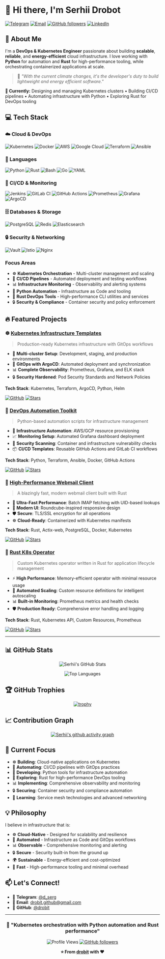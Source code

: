 # 👋 Hi there, I'm Serhii Drobot

[![Telegram](https://img.shields.io/badge/Telegram-@d_serg-blue?style=flat&logo=telegram)](https://t.me/d_serg)
[![Email](https://img.shields.io/badge/Email-drobit.github@gmail.com-red?style=flat&logo=gmail)](mailto:drobit.github@gmail.com)
[![GitHub followers](https://img.shields.io/github/followers/drobit?label=Follow&style=social)](https://github.com/drobit)
[![LinkedIn](https://img.shields.io/badge/LinkedIn-Connect-blue?style=flat&logo=linkedin)](https://linkedin.com/in/serhii-drobot)

## 🚀 About Me

I'm a **DevOps & Kubernetes Engineer** passionate about building **scalable**, **reliable**, and **energy-efficient** cloud infrastructure. I love working with **Python** for automation and **Rust** for high-performance tooling, while orchestrating containerized applications at scale.

> 🌱 *"With the current climate changes, it's the developer's duty to build lightweight and energy efficient software."*

**🔧 Currently:** Designing and managing Kubernetes clusters • Building CI/CD pipelines • Automating infrastructure with Python • Exploring Rust for DevOps tooling

## 💻 Tech Stack

### ☁️ Cloud & DevOps
![Kubernetes](https://img.shields.io/badge/Kubernetes-326CE5?style=for-the-badge&logo=kubernetes&logoColor=white)
![Docker](https://img.shields.io/badge/Docker-2496ED?style=for-the-badge&logo=docker&logoColor=white)
![AWS](https://img.shields.io/badge/AWS-232F3E?style=for-the-badge&logo=amazon-aws&logoColor=white)
![Google Cloud](https://img.shields.io/badge/Google_Cloud-4285F4?style=for-the-badge&logo=google-cloud&logoColor=white)
![Terraform](https://img.shields.io/badge/Terraform-623CE4?style=for-the-badge&logo=terraform&logoColor=white)
![Ansible](https://img.shields.io/badge/Ansible-EE0000?style=for-the-badge&logo=ansible&logoColor=white)

### 🐍 Languages
![Python](https://img.shields.io/badge/Python-3776AB?style=for-the-badge&logo=python&logoColor=white)
![Rust](https://img.shields.io/badge/Rust-000000?style=for-the-badge&logo=rust&logoColor=white)
![Bash](https://img.shields.io/badge/Bash-4EAA25?style=for-the-badge&logo=gnu-bash&logoColor=white)
![Go](https://img.shields.io/badge/Go-00ADD8?style=for-the-badge&logo=go&logoColor=white)
![YAML](https://img.shields.io/badge/YAML-CB171E?style=for-the-badge&logo=yaml&logoColor=white)

### 🔧 CI/CD & Monitoring
![Jenkins](https://img.shields.io/badge/Jenkins-D24939?style=for-the-badge&logo=jenkins&logoColor=white)
![GitLab CI](https://img.shields.io/badge/GitLab_CI-FC6D26?style=for-the-badge&logo=gitlab&logoColor=white)
![GitHub Actions](https://img.shields.io/badge/GitHub_Actions-2088FF?style=for-the-badge&logo=github-actions&logoColor=white)
![Prometheus](https://img.shields.io/badge/Prometheus-E6522C?style=for-the-badge&logo=prometheus&logoColor=white)
![Grafana](https://img.shields.io/badge/Grafana-F46800?style=for-the-badge&logo=grafana&logoColor=white)
![ArgoCD](https://img.shields.io/badge/ArgoCD-EF7B4D?style=for-the-badge&logo=argo&logoColor=white)

### 🗄️ Databases & Storage
![PostgreSQL](https://img.shields.io/badge/PostgreSQL-316192?style=for-the-badge&logo=postgresql&logoColor=white)
![Redis](https://img.shields.io/badge/Redis-DC382D?style=for-the-badge&logo=redis&logoColor=white)
![Elasticsearch](https://img.shields.io/badge/Elasticsearch-005571?style=for-the-badge&logo=elasticsearch&logoColor=white)

### 🔒 Security & Networking
![Vault](https://img.shields.io/badge/Vault-FFEC6E?style=for-the-badge&logo=vault&logoColor=black)
![Istio](https://img.shields.io/badge/Istio-466BB0?style=for-the-badge&logo=istio&logoColor=white)
![Nginx](https://img.shields.io/badge/Nginx-009639?style=for-the-badge&logo=nginx&logoColor=white)

### Focus Areas
- ☸️ **Kubernetes Orchestration** - Multi-cluster management and scaling
- 🔄 **CI/CD Pipelines** - Automated deployment and testing workflows
- 📊 **Infrastructure Monitoring** - Observability and alerting systems
- 🐍 **Python Automation** - Infrastructure as Code and tooling
- 🦀 **Rust DevOps Tools** - High-performance CLI utilities and services
- 🔒 **Security & Compliance** - Container security and policy enforcement

## 🔥 Featured Projects

### ☸️ [Kubernetes Infrastructure Templates](https://github.com/drobit/k8s-infrastructure)
> Production-ready Kubernetes infrastructure with GitOps workflows

- 🚀 **Multi-cluster Setup**: Development, staging, and production environments
- 🔄 **GitOps with ArgoCD**: Automated deployment and synchronization
- 📊 **Complete Observability**: Prometheus, Grafana, and ELK stack
- 🔒 **Security Hardened**: Pod Security Standards and Network Policies

**Tech Stack**: Kubernetes, Terraform, ArgoCD, Python, Helm

[![GitHub](https://img.shields.io/badge/GitHub-View_Code-black?style=flat&logo=github)](https://github.com/drobit/k8s-infrastructure)
[![Stars](https://img.shields.io/github/stars/drobit/k8s-infrastructure?style=social)](https://github.com/drobit/k8s-infrastructure/stargazers)

### 🐍 [DevOps Automation Toolkit](https://github.com/drobit/devops-toolkit)
> Python-based automation scripts for infrastructure management

- 🔧 **Infrastructure Automation**: AWS/GCP resource provisioning
- 📈 **Monitoring Setup**: Automated Grafana dashboard deployment
- 🔐 **Security Scanning**: Container and infrastructure vulnerability checks
- 📦 **CI/CD Templates**: Reusable GitHub Actions and GitLab CI workflows

**Tech Stack**: Python, Terraform, Ansible, Docker, GitHub Actions

[![GitHub](https://img.shields.io/badge/GitHub-View_Code-black?style=flat&logo=github)](https://github.com/drobit/devops-toolkit)
[![Stars](https://img.shields.io/github/stars/drobit/devops-toolkit?style=social)](https://github.com/drobit/devops-toolkit/stargazers)

### 📧 [High-Performance Webmail Client](https://github.com/drobit/webmail)
> A blazingly fast, modern webmail client built with Rust

- 🚀 **Ultra-Fast Performance**: Batch IMAP fetching with UID-based lookups
- 🎨 **Modern UI**: Roundcube-inspired responsive design
- 🛡️ **Secure**: TLS/SSL encryption for all operations
- ☸️ **Cloud-Ready**: Containerized with Kubernetes manifests

**Tech Stack**: Rust, Actix-web, PostgreSQL, Docker, Kubernetes

[![GitHub](https://img.shields.io/badge/GitHub-View_Code-black?style=flat&logo=github)](https://github.com/drobit/webmail)
[![Stars](https://img.shields.io/github/stars/drobit/webmail?style=social)](https://github.com/drobit/webmail/stargazers)

### 🦀 [Rust K8s Operator](https://github.com/drobit/rust-k8s-operator)
> Custom Kubernetes operator written in Rust for application lifecycle management

- ⚡ **High Performance**: Memory-efficient operator with minimal resource usage
- 🔄 **Automated Scaling**: Custom resource definitions for intelligent autoscaling
- 📊 **Built-in Monitoring**: Prometheus metrics and health checks
- 🛡️ **Production Ready**: Comprehensive error handling and logging

**Tech Stack**: Rust, Kubernetes API, Custom Resources, Prometheus

[![GitHub](https://img.shields.io/badge/GitHub-View_Code-black?style=flat&logo=github)](https://github.com/drobit/rust-k8s-operator)
[![Stars](https://img.shields.io/github/stars/drobit/rust-k8s-operator?style=social)](https://github.com/drobit/rust-k8s-operator/stargazers)

---

## 📊 GitHub Stats

<div align="center">

![Serhii's GitHub Stats](https://github-readme-stats.vercel.app/api?username=drobit&show_icons=true&theme=tokyonight&hide_border=true&count_private=true)

![Top Languages](https://github-readme-stats.vercel.app/api/top-langs/?username=drobit&layout=compact&theme=tokyonight&hide_border=true)

</div>

## 🏆 GitHub Trophies

<div align="center">

[![trophy](https://github-profile-trophy.vercel.app/?username=drobit&theme=onedark&no-frame=true&no-bg=true&row=1&column=7)](https://github.com/ryo-ma/github-profile-trophy)

</div>

## 📈 Contribution Graph

<div align="center">

[![Serhii's github activity graph](https://github-readme-activity-graph.vercel.app/graph?username=drobit&theme=tokyo-night&hide_border=true)](https://github.com/ashutosh00710/github-readme-activity-graph)

</div>

## 🌟 Current Focus

- ☸️ **Building**: Cloud-native applications on Kubernetes
- 🔄 **Automating**: CI/CD pipelines with GitOps practices
- 🐍 **Developing**: Python tools for infrastructure automation
- 🦀 **Exploring**: Rust for high-performance DevOps tooling
- 📊 **Implementing**: Comprehensive observability and monitoring
- 🔒 **Securing**: Container security and compliance automation
- 🌱 **Learning**: Service mesh technologies and advanced networking

## 💡 Philosophy

I believe in infrastructure that is:
- ☸️ **Cloud-Native** - Designed for scalability and resilience
- 🔄 **Automated** - Infrastructure as Code and GitOps workflows
- 📊 **Observable** - Comprehensive monitoring and alerting
- 🔒 **Secure** - Security built-in from the ground up
- 🌍 **Sustainable** - Energy-efficient and cost-optimized
- 🚀 **Fast** - High-performance tooling and minimal overhead

## 📫 Let's Connect!

- 💬 **Telegram**: [@d_serg](https://t.me/d_serg)
- 📧 **Email**: [drobit.github@gmail.com](mailto:drobit.github@gmail.com)
- 🐙 **GitHub**: [@drobit](https://github.com/drobit)

---

<div align="center">

### 🎯 "Kubernetes orchestration with Python automation and Rust performance"

![Profile Views](https://komarev.com/ghpvc/?username=drobit&color=brightgreen&style=flat)
[![GitHub followers](https://img.shields.io/github/followers/drobit?style=social)](https://github.com/drobit)

**⭐ From [drobit](https://github.com/drobit) with ❤️**

</div>
